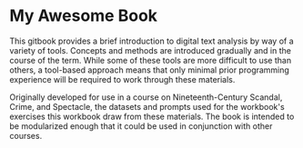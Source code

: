 # My Awesome Book

This gitbook provides a brief introduction to digital text analysis by way of a variety of tools. Concepts and methods are introduced gradually and in the course of the term. While some of these tools are more difficult to use than others, a tool-based approach means that only minimal prior programming experience will be required to work through these materials. 

Originally developed for use in a course on Nineteenth-Century Scandal, Crime, and Spectacle, the datasets and prompts used for the workbook's exercises this workbook draw from these materials. The book is intended to be modularized enough that it could be used in conjunction with other courses. 